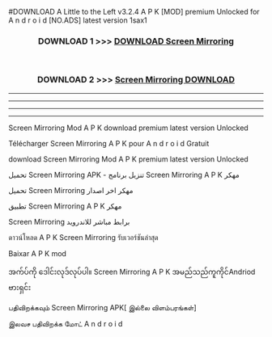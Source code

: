#DOWNLOAD A Little to the Left v3.2.4 A P K [MOD] premium Unlocked for A n d r o i d [NO.ADS] latest version 1sax1 



<div align="center">

<h3>DOWNLOAD 1 >>> <a href="https://downloadmod1.web.app/?judul=Screen Mirroring ">DOWNLOAD Screen Mirroring </a></h3><br>

<h3>DOWNLOAD 2 >>> <a href="https://downloadmod1.web.app/?judul=Screen Mirroring ">Screen Mirroring  DOWNLOAD </a></h3>

</div>


----------------------------------------------------------

----------------------------------------------------------

----------------------------------------------------------

----------------------------------------------------------


Screen Mirroring  Mod A P K download premium latest version Unlocked

Télécharger Screen Mirroring  A P K pour A n d r o i d Gratuit

download Screen Mirroring  Mod A P K premium latest version Unlocked

تحميل Screen Mirroring  APK - تنزيل برنامج Screen Mirroring  A P K مهكر

تحميل Screen Mirroring  مهكر اخر اصدار

تطبيق Screen Mirroring  A P K مهكر

Screen Mirroring  برابط مباشر للاندرويد

ดาวน์โหลด A P K Screen Mirroring  รับเวอร์ชันล่าสุด

Baixar A P K mod

အက်ပ်ကို ဒေါင်းလုဒ်လုပ်ပါ။ Screen Mirroring  A P K အမည်သည်ကူကိုင်Andriod ဗားရှင်း

பதிவிறக்கவும் Screen Mirroring  APK[ இல்லை விளம்பரங்கள்] 
 
இலவச பதிவிறக்க மோட் A n d r o i d



